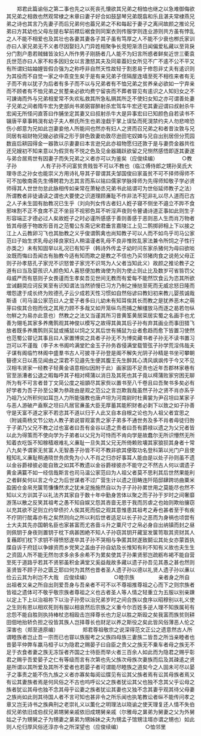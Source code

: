 <!-- { "loadSidebar": true } -->
　　郑君此篇谕俗之第二事也先之以死丧孔懐欲其兄弟之相恤也继之以急难御侮欲其兄弟之相救也然观常棣之末章曰妻子好合如鼓瑟琴兄弟既翕和乐且湛夫常棣燕兄弟之诗也其言乃先妻子而后兄弟何也葢兄弟之不和每起于妻子之离间故颜之推论兄弟曰方其幼也父母左提右挈前襟后裾食则同案衣则传服学则连业游则共方虽有悖乱之人不能不相爱也及其壮也各妻其妻各子其子虽有笃厚之人不能不少衰也栁氏家训亦曰人家兄弟无不义者尽因娶妇入门异姓相聚争长竞短渐渍日闻偏爱私藏以至背戾分门割户患若贼雠皆汝妇人所作男子刚肠者几人能不为妇言所惑者鲜矣近世三衢袁氏世范亦曰人家不和多因妇女以言激怒其夫及同辈葢妇女所见不广不逺不公不平又有所谓妇姑妯娌皆假合强为之称呼非自然天性故轻于割恩易于修怨非丈夫有逺识则为其役而不自觉一家之中乖变生矣于是有亲兄弟子侄隔屋连墙至死不相徃来者有无子而不肯以犹子为后者有多子而不以与兄弟者有不恤兄弟之贫养亲必欲如一宁弃亲而不顾者有不恤兄弟之贫塟亲必欲均费宁留丧而不葬者甞见有逺识之人知妇女之不可諌诲而外与兄弟相爱常不失欢私救其所急私赒其所乏不使妇女知之亦可谓善处妻子兄弟之间者隋牛宏为吏部尚书弟弼甞醉射杀宏驾车牛宏还宅其妻迎谓曰叔射杀牛宏闻无所怪问直答曰作脯坐定其妻又曰叔射杀牛大是异事宏曰已知颜色自若读书不辍唐平章事韩滉有幼子夫人栁氏所生也弟湟戱于掌上误坠而死滉禁约夫人勿悲啼恐伤小郎意为兄如此岂妻妾他人所能间也然亦有妇人之贤而召兄弟之和者昔汝敦与兄同居有祖财物兄嫂必欲得之形于辞色敦妻劝敦尽逊田宅奴婢与兄自出别居但分荒园数亩后耕园得金一器敦以示妻妻曰本言逊兄此亦祖物愿归还敦于是与妻赍金器共徃还兄嫂初不知来意以为假货有不悦之色及见金器踊跃欲留之兄恻然感悟即逐其妻遂与弟合居焉世有因妻子而失兄弟之义者亦可以为鉴矣（应俊续编）
　　
　　○教子孙
　　
　　人有子孙不问富贫贵贱皆不可以不教也（临江傅侍郎之甥孙吴氏大理寺丞之孙女也能崇义方用诗礼导其子甞谓其夫邹国俊曰家虽贫不可不择师得师不可不加敬南斋先生傅聘君为志其言而系以铭曰儒家学脉择师为先得师知敬子学必贤师得其人世世勿怠此脉相传如亲常在萧秘丞兄弟书此铭谓可为世俗延师教子之法）所谓教者非徒诵读之谓也大要使之识道理顾亷耻不作非法不犯非礼以尽人道而已古之人子未生固有胎教况已生乎（刘向列女传古者妇人姙子寝不侧坐不邉立不跸不食邪味割不正不食席不正不坐目不视邪色耳不听淫声夜则令瞽诵诗道正事如此则生子形容端正才德必过人矣故姙子之时必谨所感感于善则善感于恶则恶人生而肖万物者皆其母感于物故形音肖之范蜀公东斋记宋君垂言嘉陵江上见二鹘掷卵相上下以接之江上人云教卵习飞也其胎教之义乎俊谓鹘禽也尚知教子可以人而不如鸟乎司马公家范曰子始生求乳母必择良家妇人稍温谨者乳母不良非惟败乱家法兼令所饲之子性行亦类之）未有知固举以礼况已有知乎（韩诗外传孟子幼时问东家杀猪何为母曰欲啖汝既而悔曰吾闻古有胎教今适有知而欺之是教之不信也乃买邻猪肉食之说苑父母正则子孙孝慈孔子家児不识怒曽子家児不识骂为人父者当知此义）故颜之推论教子之道有曰当及婴孩识人颜色知人喜怒便加教诲使为则为使止则止比及数岁可省笞罚父母威严而有慈则子女畏谨而生孝矣吾见世间无教而有爱每不能然饮食云为恣其所欲宜诫翻奨应诃反笑至有识知谓法当然骄慢已习方乃制之捶挞至死而无威忿怒日隆而増怨逮于成长终为败德孔子云少成若天性习惯如自然俗谚曰教妇初来教儿婴孩诚哉斯语（司马温公家范曰人之爱子者多曰儿幼未有知耳俟其长而教之是犹养恶木之萌芽曰俟其合抱而伐之其用力顾不多哉又如开笼纵鸟而捕之解缰放马而逐之曷若勿纵勿觧之为易亦此意也）然教之之法又当谨其所习昔黄筌黄居寀居实蜀之名画手也尤善为翎毛其家多养鹰鹘观其神俊以模写之故得其眞其后子孙有弃其画业而事田猎飞放者既多养鹰鹘则买鼠或捕鼠以饲之又其后世有捕鼠为业者愈趋而愈下皆置习使然也范蜀公甞记其事且曰人家置博奕之具者子孙无不为博奕藏书者子孙无不读书置习岂可以不谨哉（李子木书阁吟满堂贮金玉子孙务吞侵满堂载管弦子孙学荒淫伟哉夫子谋有阁临竹林阁中盛羣书古人可披寻子孙登是阁不解失光阴子孙精是书坐可攀朝簮德义日以髙见闻由之深君不见邉先生便其腹王先生醉其心清风飒飒传于今又不见汉相韦贤家一经教子轻黄金语意相似因附于此）画家固不足责也近年吾郡林家巷有官至浙漕者公退之暇每呼其子相对樗蒲以消日及其死也其子竟以樗蒲败家穷困无聊所为有不可言者昔丁文简公度之祖顗尽其家赀以置书至八千卷且曰吾聚书多矣必有好学者为吾子孙至公果为叅政由是观之范公之言岂欺我哉虽然子孙之贤不肖亦系乎乃祖乃父所积何如耳岂人力所能强教也唐卢坦为河南尉时杜黄裳为尹召坦曰某家子与恶人游破产盍察之坦曰凡居官亷虽大臣无厚蓄其能积财者必剥下以致之如子孙善守是天富不道之家不若恣其不道以归于人此又自本自根之论也为人祖父者宜思之（附诚斋杨文节公劝人教子弟说甞观富贵之家子弟多不通世务及多不肖者毋徒归咎于子弟乃父兄不教之过也富者曰吾有金谷以遗之贵者曰吾有爵禄以遗之为父兄者皆以此为得策而不使向学为子弟者以父兄为可恃而不肯向学是故蠢尔无所识懵然无所知着衣吃饭不知稼穑艰难礼义亷耻一旦失其父兄无所倚赖败壊其家狼狈其身者十常八九矣予谓家无贫富人无智愚子孙皆不可不教非欲其便取功名登科第以光门户且使粗知礼义亷耻稍通晓世务庶免为小人不肖之归亦好事耳人能由是以处子孙则虽不遗以金谷爵禄彼必能自致之如其不教遗以金谷爵禄彼亦不能守之不然古人何以谓遗子黄金满籯不如一经信哉斯言也司马温公家范曰为人祖父者莫不思利其后世然果能利之者鲜矣何以言之今之为后世谋者不过广营生计以遗之田畴连阡陌邸肆跨坊曲粟米盈囷仓金帛充箧笥慊慊然求之犹未足施施然自以为子子孙孙累世用之莫能尽也然不知以义方训其子以礼法齐其家自于数十年中勤身苦体以聚之而子孙于岁时之间奢靡游荡以散之反笑其祖考之愚不知自娱又怨其吝啬无恩于我而厉虐之也始则欺绐攘窃以充其欲不足则立约举债扵人俟其死而偿之观其意惟患其祖考之寿也甚者至于有疾不疗阴行酖毒亦有之矣然则向之所以利后世者适足以长子孙之恶而为身祸也顷尝有士大夫其先亦国朝名臣也家甚富而尤吝啬斗升之粟尺寸之帛必身自出纳镇而封之昼则佩钥于身夜则置钥于枕下病甚困絶不知人子孙窃其钥开藏室发箧笥取其资财其人复蘓即扪枕下求钥不得愤怒遂卒其子孙不哭相与争匿其财遂致鬬讼其处女亦蒙首执牒自诉于府廷以争嫁资而乡党笑之盖由子孙自幼及长惟知有利不知有义故也夫生生之资固人所不能无然勿求多余多余希不为累矣使其子孙果贤邪岂疏粝布褐不能自营至死于道路乎若其不贤邪虽积金满堂又奚益哉故多藏以遗子孙吾见其愚之甚也然则圣贤皆不顾子孙之匮乏耶曰何为其然也昔者圣人遗子孙以德以礼贤人遗子孙以亷以俭云云其为利岂不大哉　应俊续编）
　　
　　○睦宗族
　　
　　亲者身之所自出祖者又亲之所自出则爱吾身与吾亲者不可不以不尊祖推尊祖之心而下之则宗族者皆祖之遗体可不敬乎敬宗族者尊祖之义也古者圣人等人情之轻重立为五服以别亲踈以定上下上以治祖祢下以治子孙旁以治兄弟岁时之间合族以食序以昭穆别以礼义使之生则有恩以相欢死则有服以相哀然后宗族之义重今尔百姓多逆人理不知族属茍有忿怨不能自胜则执持棒杖恣相殴击岂择尊长也力足以胜之斯殴之矣我富而族贫则耕田佃地抬轿负担之役皆其族人岂择尊长也财足以养之斯役之矣此皆风俗薄恶人伦之深害也（郑至道原编）
　　
　　郑君尊祖敬宗之说深得范文正公之遗意然古人所谓睦族者岂止吾一宗而已也甞以族服考之父族四母族三妻族二皆吾之所当亲睦者也昔晏平仲弊车羸马桓子以为隐君之赐晏子曰自臣之贵父之族无不乗车者母之族无不足于衣食者妻之族无冻馁者齐国之士待臣而举火者三百余人如此而为隐君之赐乎彰君之赐乎吾爱晏子之仁有等级而言有次第也先父族次母族次妻族而后及其疎逺之贤是所谓以其所爱及其所不爱者也若晏子者可谓能尽睦族之道矣今之人固未可尽以晏子之事责之能不伤九族之义者亦寡矣每阅讼牒见有讼其父族者焉有讼其母族者焉又有讼其妻族者焉是何风俗之不古也呜呼讼父之族者犹讼其父也独不念其父乎讼母之族者犹讼其母也独不念其母乎讼妻之族者犹讼其妻也又独不念其妻乎观其待父母妻之族尚如此则其待国人者不言可知也甚非令之所乐闻也执笔教讼者纵不能传问孝之章又岂无诗书之族典刑之老崇礼义以薫化之明理法以晓谕之使天理复还人情不失伯叔兄弟依旧成伯叔兄弟甥舅亲戚依旧成甥舅亲戚（尔雅母之晜弟为舅妻之父为外舅姑之子为甥舅之子为甥妻之晜弟为甥姊妹之夫为甥孟子馆甥注壻亦谓之甥也）如此则人伦归厚风俗还淳亦令之所深望也（应俊续编）
　　
　　○恤邻里
　　
